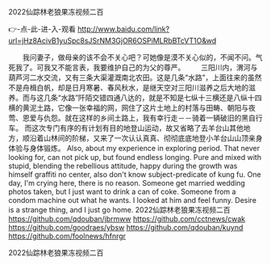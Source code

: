 
2022仙踪林老狼果冻视频二百




👉-点-此-进-入-观看  http://www.baidu.com/link?url=jHz8AcivB1yuSpc8sJSrNM3GjOR6OSPiMLRbBTcVT1O&wd




　　我问妻子，做母亲的该不会不关心吧？可她像是漠不关心似的，不闻不问。气死我了。可我又不能言表，我要维护自己的为父的尊严。
　　三阳川内，渭河与葫芦河二水交流，又有三条大渠灌溉南北农田。这是几条“水路”，上面往来的虽然不是舟楫白帆，却是日月寒暑、春风秋水，是继天空对三阳川滋养之后大地的滋养。而与这几条“水路”阡陌交错四通八达的，就是不知是七纵十三横还是八纵十四横的黄泥土路，它像一张幸福的网，网住了这片土地上的村落与田畴、朝阳与夜莺、恩爱与仇怨。就在这样的乡间土路上，我有幸行走－－骑着一辆破旧的黑自行车。
而这次专门有序的有计划有目的地登山运动，故又省略了去羊台山其他地方，顺沿着山林间的阶梯，又来了一次认认真真、彻彻底底地登小羊台山山顶亲身体验与身体锻炼。
Also, about my experience in exploring period.
That never looking for, can not pick up, but found endless longing.
Pure and mixed with stupid, blending the rebellious attitude, happy during the growth was himself graffiti no center, also don't know subject-predicate of kung fu.
One day, I'm crying here, there is no reason.
Someone get married wedding photos taken, but I just want to drink a can of coke.
Someone from a condom machine out what he wants.
I looked at him and feel funny.
Desire is a strange thing, and I just go home.
2022仙踪林老狼果冻视频二百 https://github.com/qdouban/jbrmww
https://github.com/cctnews/cwak
https://github.com/goodraes/ybsw
https://github.com/qdouban/kuynd
https://github.com/foolnews/hfnrgr





2022仙踪林老狼果冻视频二百
